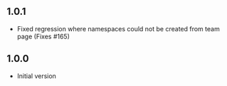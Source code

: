 ## 1.0.1

- Fixed regression where namespaces could not be created from team page
    (Fixes #165)

## 1.0.0

- Initial version
